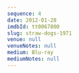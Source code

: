```yaml
---
sequence: 4
date: 2012-01-28
imdbId: tt0067800
slug: straw-dogs-1971
venue: null
venueNotes: null
medium: Blu-ray
mediumNotes: null
---
```


